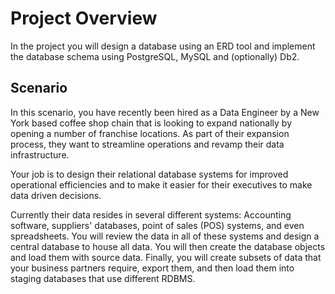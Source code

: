 # Project Overview
In the project you will design a database using an ERD tool and implement the database schema using PostgreSQL, MySQL and (optionally) Db2.

## Scenario
In this scenario, you have recently been hired as a Data Engineer by a New York based coffee shop chain that is looking to expand nationally by opening a number of franchise locations. As part of their expansion process, they want to streamline operations and revamp their data infrastructure.

Your job is to design their relational database systems for improved operational efficiencies and to make it easier for their executives to make data driven decisions.

Currently their data resides in several different systems: Accounting software, suppliers' databases, point of sales (POS) systems, and even spreadsheets. You will review the data in all of these systems and design a central database to house all data. You will then create the database objects and load them with source data. Finally, you will create subsets of data that your business partners require, export them, and then load them into staging databases that use different RDBMS.
